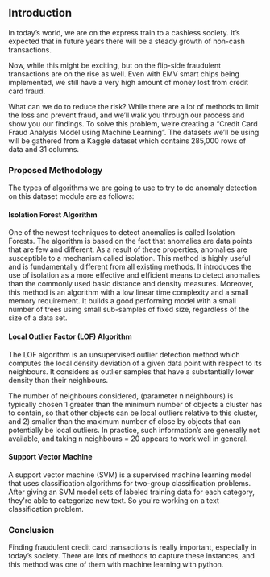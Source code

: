 ## Introduction

In today’s world, we are on the express train to a cashless society.  It’s expected that in future years there will be a steady growth of non-cash transactions.

Now, while this might be exciting, but on the flip-side fraudulent transactions are on the rise as well. Even with EMV smart chips being implemented, we still have a very high amount of money lost from credit card fraud.

What can we do to reduce the risk? While there are a lot of methods to limit the loss and prevent fraud, and we’ll walk you through our process and show you our findings. To solve this problem, we’re creating a “Credit Card Fraud Analysis Model using Machine Learning”. The datasets we’ll be using will be gathered from a Kaggle dataset which contains 285,000 rows of data and 31 columns.

### Proposed Methodology

The types of algorithms we are going to use to try to do anomaly detection on this dataset module are as follows:

#### Isolation Forest Algorithm
One of the newest techniques to detect anomalies is called Isolation Forests. The algorithm is based on the fact that anomalies are data points that are few and different. As a result of these properties, anomalies are susceptible to a mechanism called isolation.
This method is highly useful and is fundamentally different from all existing methods. It introduces the use of isolation as a more effective and efficient means to detect anomalies than the commonly used basic distance and density measures. Moreover, this method is an algorithm with a low linear time complexity and a small memory requirement. It builds a good performing model with a small number of trees using small sub-samples of fixed size, regardless of the size of a data set.


#### Local Outlier Factor (LOF) Algorithm
The LOF algorithm is an unsupervised outlier detection method which computes the local density deviation of a given data point with respect to its neighbours. It considers as outlier samples that have a substantially lower density than their neighbours.

The number of neighbours considered, (parameter n neighbours) is typically chosen 1 greater than the minimum number of objects a cluster has to contain, so that other objects can be local outliers relative to this cluster, and 2) smaller than the maximum number of close by objects that can potentially be local outliers. In practice, such information’s are generally not available, and taking n neighbours = 20 appears to work well in general.

#### Support Vector Machine
A support vector machine (SVM) is a supervised machine learning model that uses classification algorithms for two-group classification problems. After giving an SVM model sets of labeled training data for each category, they're able to categorize new text. So you're working on a text classification problem.

### Conclusion

Finding fraudulent credit card transactions is really important, especially in today’s society. There are lots of methods to capture these instances, and this method was one of them with machine learning with python.
